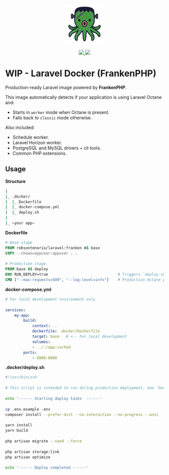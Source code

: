 <p align="center">
  <img src="https://raw.githubusercontent.com/robsontenorio/laravel-docker/refs/heads/franken/octopus.png" height="128">
</p> 
<p align="center">    
  <a href="https://hub.docker.com/r/robsontenorio/laravel">
    <img src="https://img.shields.io/docker/pulls/robsontenorio/laravel?color=orange&style=for-the-badge" />
    <img src="https://img.shields.io/docker/image-size/robsontenorio/laravel?sort=date&style=for-the-badge" />
  </a>
</p>

# WIP - Laravel Docker (FrankenPHP)

Production-ready Laravel image powered by **FrankenPHP**.

This image automatically detects if your application is using Laravel Octane and:
- Starts in `worker` mode when Octane is present.
- Falls back to `classic` mode otherwise.

Also included:
- Schedule worker.
- Laravel Horizon worker.
- PostgreSQL and MySQL drivers + cli tools.
- Common PHP extensions.

## Usage

**Structure**
```bash
|
|_ .docker/
|  |_ Dockerfile
|  |_ docker-compose.yml
|  |_ deploy.sh
|
|_ <your app>
```

**Dockerfile**

```Dockerfile
# Base stage
FROM robsontenorio/laravel:franken AS base
COPY --chown=appuser:appuser . .

# Production stage
FROM base AS deploy
ENV RUN_DEPLOY=true                               # Triggers `deploy.sh` execution
CMD ["--max-requests=500", "--log-level=info"]    # Production Octane parameters
```

**docker-compose.yml** 
```yaml
# For local development vnvironment only

services:
    my-app:
        build:
            context: ..
            dockerfile: .docker/Dockerfile
            target: base   # <-- For local development
            volumes:
            - ../:/app:cached
        ports:
            - 8000:8000
```

**.docker/deploy.sh**
```bash
#!/usr/bin/zsh

# This script is intended to run during production deployment. See `Dockerfile`

echo '------ Starting deploy tasks  ------'

cp .env.example .env
composer install --prefer-dist --no-interaction --no-progress --ansi

yarn install
yarn build

php artisan migrate --seed --force

php artisan storage:link
php artisan optimize

echo '------ Deploy completed ------'
```

